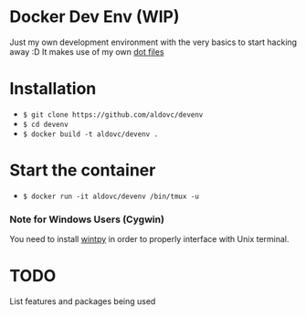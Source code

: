 # Docker Dev Env (WIP)
Just my own development environment with the very basics to start hacking away :D
It makes use of my own [dot files](https://github.com/aldovc/dotfiles)

# Installation
- `$ git clone https://github.com/aldovc/devenv`
- `$ cd devenv`
- `$ docker build -t aldovc/devenv .`

# Start the container
- `$ docker run -it aldovc/devenv /bin/tmux -u`

### Note for Windows Users (Cygwin)
You need to install [wintpy](https://github.com/rprichard/winpty) in order to properly interface with Unix terminal.

# TODO
List features and packages being used

